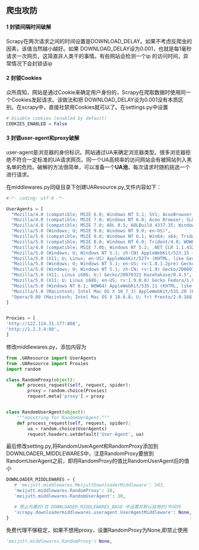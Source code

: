 ## 爬虫攻防

#### 1 封锁间隔时间破解

Scrapy在两次请求之间的时间设置是DOWNLOAD_DELAY。如果不考虑反爬虫的因素，该值当然越小越好。如果
DOWNLOAD_DELAY设为0.001，也就是每1毫秒请求一次网页，这简直非人类干的事情。有些网站会检测一个ip
的访问时间，异常情况下会封锁该ip

#### 2 封锁Cookies
众所周知，网站是通过Cookie来确定用户身份的，Scrapy在爬取数据时使用同一个Cookies发起请求。该做法和把
DOWNLOAD_DELAY设为0.001没有本质区别。在scrapy中，直接社禁用Cookies就可以了。在settings.py中设置
```python
# Disable cookies (enabled by default)
COOKIES_ENABLED = False
```

#### 3 封锁user-agent和proxy破解
user-agent是浏览器的身份标识。网站通过UA来确定浏览器类型。很多浏览器拒绝不符合一定标准的UA请求网页。同一个UA高频率的访问网站会有被网站列入黑名单的危险。破解的方法很简单，可以准备一个**UA池**，每次请求时随机挑选一个进行请求。

在middlewares.py同级目录下创建UAResource.py,文件内容如下：

```python
#-*- coding: utf-8 -*-

UserAgents = [
  "Mozilla/4.0 (compatible; MSIE 6.0; Windows NT 5.1; SV1; AcooBrowser; .NET CLR 1.1.4322; .NET CLR 2.0.50727)",
  "Mozilla/4.0 (compatible; MSIE 7.0; Windows NT 6.0; Acoo Browser; SLCC1; .NET CLR 2.0.50727; Media Center PC 5.0; .NET CLR 3.0.04506)",
  "Mozilla/4.0 (compatible; MSIE 7.0; AOL 9.5; AOLBuild 4337.35; Windows NT 5.1; .NET CLR 1.1.4322; .NET CLR 2.0.50727)",
  "Mozilla/5.0 (Windows; U; MSIE 9.0; Windows NT 9.0; en-US)",
  "Mozilla/5.0 (compatible; MSIE 9.0; Windows NT 6.1; Win64; x64; Trident/5.0; .NET CLR 3.5.30729; .NET CLR 3.0.30729; .NET CLR 2.0.50727; Media Center PC 6.0)",
  "Mozilla/5.0 (compatible; MSIE 8.0; Windows NT 6.0; Trident/4.0; WOW64; Trident/4.0; SLCC2; .NET CLR 2.0.50727; .NET CLR 3.5.30729; .NET CLR 3.0.30729; .NET CLR 1.0.3705; .NET CLR 1.1.4322)",
  "Mozilla/4.0 (compatible; MSIE 7.0b; Windows NT 5.2; .NET CLR 1.1.4322; .NET CLR 2.0.50727; InfoPath.2; .NET CLR 3.0.04506.30)",
  "Mozilla/5.0 (Windows; U; Windows NT 5.1; zh-CN) AppleWebKit/523.15 (KHTML, like Gecko, Safari/419.3) Arora/0.3 (Change: 287 c9dfb30)",
  "Mozilla/5.0 (X11; U; Linux; en-US) AppleWebKit/527+ (KHTML, like Gecko, Safari/419.3) Arora/0.6",
  "Mozilla/5.0 (Windows; U; Windows NT 5.1; en-US; rv:1.8.1.2pre) Gecko/20070215 K-Ninja/2.1.1",
  "Mozilla/5.0 (Windows; U; Windows NT 5.1; zh-CN; rv:1.9) Gecko/20080705 Firefox/3.0 Kapiko/3.0",
  "Mozilla/5.0 (X11; Linux i686; U;) Gecko/20070322 Kazehakase/0.4.5",
  "Mozilla/5.0 (X11; U; Linux i686; en-US; rv:1.9.0.8) Gecko Fedora/1.9.0.8-1.fc10 Kazehakase/0.5.6",
  "Mozilla/5.0 (Windows NT 6.1; WOW64) AppleWebKit/535.11 (KHTML, like Gecko) Chrome/17.0.963.56 Safari/535.11",
  "Mozilla/5.0 (Macintosh; Intel Mac OS X 10_7_3) AppleWebKit/535.20 (KHTML, like Gecko) Chrome/19.0.1036.7 Safari/535.20",
  "Opera/9.80 (Macintosh; Intel Mac OS X 10.6.8; U; fr) Presto/2.9.168 Version/11.52",
]


Proxies = [
'http://122.114.31.177:808',
'http://1.2.3.4:80',
]
```

修改middlewares.py，添加内容为
```python
from .UAResource import UserAgents
from .UAResource import Proxies
import random

class RandomProxy(object):
    def process_request(self, request, spider):
        proxy = random.choice(Proxies)
        request.meta['proxy'] = proxy


class RandomUserAgent(object):
    """docstring for RandomUerAgent."""
    def process_request(self, request, spider):
        ua = random.choice(UserAgents)
        request.headers.setdefault('User-Agent', ua)
```

最后修改setting.py,将RandomUserAgent和RandomProxy添加到DOWNLOADER_MIDDLEWARES中，注意RandomProxy要放到RandomUserAgent之前，即将RandomProxy的值比RandomUserAgent后的值小
```python
DOWNLOADER_MIDDLEWARES = {
   # 'meijutt.middlewares.MeijuttDownloaderMiddleware': 543,
   'meijutt.middlewares.RandomProxy': 10,
   'meijutt.middlewares.RandomUserAgent': 30,

   # 禁止内置的(在 DOWNLOADER_MIDDLEWARES_BASE 中设置并默认启用的)中间件
   'scrapy.downloadermiddlewares.useragent.UserAgentMiddleware': None,
}

```

免费代理不够稳定，如果不想用proxy，设置RandomProxy为None,即禁止使用
```python
'meijutt.middlewares.RandomProxy': None,
```
